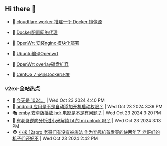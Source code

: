 ## Hi there 👋

<!--
**dkyg666/dkyg666** is a ✨ _special_ ✨ repository because its `README.md` (this file) appears on your GitHub profile.

Here are some ideas to get you started:

- 🔭 I’m currently working on ...
- 🌱 I’m currently learning ...
- 👯 I’m looking to collaborate on ...
- 🤔 I’m looking for help with ...
- 💬 Ask me about ...
- 📫 How to reach me: ...
- 😄 Pronouns: ...
- ⚡ Fun fact: ...
-->

<!-- BLOG-POST-LIST:START -->
- 🦩 [cloudflare worker 搭建一个 Docker 镜像源](http://blog.1996099.xyz/archives/cloudflare-worker-da-jian-yi-ge-docker-jing-xiang-zhan) 

- 🚦 [Docker配置网络代理](http://blog.1996099.xyz/archives/dockerpei-zhi-wang-luo-dai-li) 

- 🫶 [OpenWrt 安装nginx 模块化部署](http://blog.1996099.xyz/archives/openwrt-an-zhuang-nginx-mo-kuai-hua-bu-shu) 

- 🦄 [Ubuntu编译Openwrt](http://blog.1996099.xyz/archives/ubuntuzi-bian-yi-openwrt) 

- 🐻 [OpenWrt overlay磁盘扩容](http://blog.1996099.xyz/archives/openwrt-overlay) 

- 🤖 [CentOS 7 安装Docker环境](http://blog.1996099.xyz/archives/centos-docker) 
<!-- BLOG-POST-LIST:END -->

### v2ex-全站热点
<!-- v2ex:START -->
- 🥸 [今天是 1024。](https://www.v2ex.com/t/1083063#reply5) | Wed Oct 23 2024 4:40 PM
- 🤗 [android 应用是不是自动添加开机启动权限？](https://www.v2ex.com/t/1083057#reply0) | Wed Oct 23 2024 3:39 PM
- 🎭 [emby 安卓版播放 hdr 电影是不是有问题？](https://www.v2ex.com/t/1083055#reply0) | Wed Oct 23 2024 3:20 PM
- 🥷 [有老哥逆向分析过小米解锁 bl 的 mi unlock 吗？](https://www.v2ex.com/t/1083051#reply10) | Wed Oct 23 2024 3:13 PM
- 🐵 [小米 12spro 老哥们有没有被施法 作为弃舰机首发买的快两年了 老哥们的机子们还好不](https://www.v2ex.com/t/1083045#reply2) | Wed Oct 23 2024 2:42 PM<!-- v2ex:END -->

